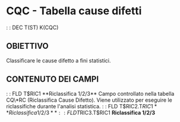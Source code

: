 # CQC - Tabella cause difetti
 :  : DEC T(ST) K(CQC)
## OBIETTIVO
Classificare le cause difetto a fini statistici.
## CONTENUTO DEI CAMPI
 :  : FLD T$RIC1 **Riclassifica 1/2/3**
Campo controllato nella tabella CQ\*RC (Riclassifica Cause Difetto).
Viene utilizzato per eseguire le riclassifiche durante l'analisi statistica.
 :  : FLD T$RIC2.T$RIC1 **Riclassifica 1/2/3**
 :  : FLD T$RIC3.T$RIC1 **Riclassifica 1/2/3**
